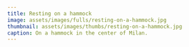 ```yaml
---
title: Resting on a hammock
image: assets/images/fulls/resting-on-a-hammock.jpg
thumbnail: assets/images/thumbs/resting-on-a-hammock.jpg
caption: On a hammock in the center of Milan.
---
```

